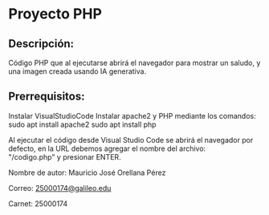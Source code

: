 # Proyecto PHP

## Descripción:
Código PHP que al ejecutarse abrirá el navegador para mostrar un saludo, y una imagen creada usando IA generativa. 

## Prerrequisitos:
Instalar VisualStudioCode
Instalar apache2 y PHP mediante los comandos:
sudo apt install apache2
sudo apt install php

Al ejecutar el código desde Visual Studio Code se abrirá el navegador por defecto, en la URL debemos agregar el nombre del archivo:  
"/codigo.php" y presionar ENTER.

Nombre de autor: Mauricio José Orellana Pérez

Correo: 25000174@galileo.edu

Carnet: 25000174
